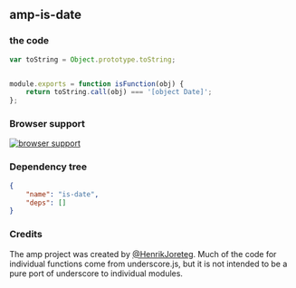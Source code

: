 ## amp-is-date


### the code

```javascript
var toString = Object.prototype.toString;


module.exports = function isFunction(obj) {
    return toString.call(obj) === '[object Date]';
};
```

### Browser support

[![browser support](https://ci.testling.com/henrikjoreteg/amp-is-date.png)](https://ci.testling.com/ampersandjs/amp-is-date)

### Dependency tree

```json
{
    "name": "is-date",
    "deps": []
}
```

### Credits

The amp project was created by [@HenrikJoreteg](http://twitter.com/henrikjoreteg). Much of the code for individual functions come from underscore.js, but it is not intended to be a pure port of underscore to individual modules.